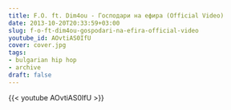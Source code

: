 ```yaml
---
title: F.O. ft. Dim4ou - Господари на ефира (Official Video)
date: 2013-10-20T20:33:59+03:00
slug: f-o-ft-dim4ou-gospodari-na-efira-official-video
youtube_id: AOvtiAS0IfU
cover: cover.jpg
tags:
- bulgarian hip hop
- archive
draft: false
---
```


{{< youtube AOvtiAS0IfU >}}
